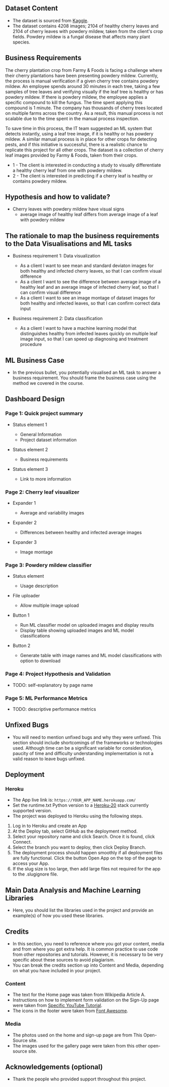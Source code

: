 ## Dataset Content

- The dataset is sourced from [Kaggle](https://www.kaggle.com/codeinstitute/cherry-leaves).
- The dataset contains 4208 images; 2104 of healthy cherry leaves and 2104 of cherry leaves with powdery mildew, taken from the client's crop fields. Powdery mildew is a fungal disease that affects many plant species.

## Business Requirements

The cherry plantation crop from Farmy & Foods is facing a challenge where their cherry plantations have been presenting powdery mildew. Currently, the process is manual verification if a given cherry tree contains powdery mildew. An employee spends around 30 minutes in each tree, taking a few samples of tree leaves and verifying visually if the leaf tree is healthy or has powdery mildew. If there is powdery mildew, the employee applies a specific compound to kill the fungus. The time spent applying this compound is 1 minute. The company has thousands of cherry trees located on multiple farms across the country. As a result, this manual process is not scalable due to the time spent in the manual process inspection.

To save time in this process, the IT team suggested an ML system that detects instantly, using a leaf tree image, if it is healthy or has powdery mildew. A similar manual process is in place for other crops for detecting pests, and if this initiative is successful, there is a realistic chance to replicate this project for all other crops. The dataset is a collection of cherry leaf images provided by Farmy & Foods, taken from their crops.

- 1 - The client is interested in conducting a study to visually differentiate a healthy cherry leaf from one with powdery mildew.
- 2 - The client is interested in predicting if a cherry leaf is healthy or contains powdery mildew.

## Hypothesis and how to validate?

- Cherry leaves with powdery mildew have visual signs
    - average image of healthy leaf differs from average image of a leaf with powdery mildew

## The rationale to map the business requirements to the Data Visualisations and ML tasks

- Business requirement 1: Data visualization
    - As a client I want to see mean and standard deviaton images for both healthy and infected cherry leaves, so that I can confirm visual difference
    - As a client I want to see the difference between average image of a healthy leaf and an average image of infected cherry leaf, so that I can confirm visual difference
    - As a client I want to see an image montage of dataset images for both healthy and infected leaves, so that I can confirm correct data input

- Business requirement 2: Data classification
    - As a client I want to have a machine learning model that distinguishes healthy from infected leaves quickly on multiple leaf image input, so that I can speed up diagnosing and treatment procedure

## ML Business Case

- In the previous bullet, you potentially visualised an ML task to answer a business requirement. You should frame the business case using the method we covered in the course.

## Dashboard Design

### Page 1: Quick project summary

  - Status element 1
    - General Information
    - Project dataset information

  - Status element 2
    - Business requirements

  - Status element 3
    - Link to more information

### Page 2: Cherry leaf visualizer

  - Expander 1 
    - Average and variability images

  - Expander 2 
    - Differences between healthy and infected average images

  - Expander 3 
    - Image montage

### Page 3: Powdery mildew classifier

  - Status element
    - Usage description

  - File uploader
    - Allow multiple image upload

  - Button 1
    - Run ML classifier model on uploaded images and display results
    - Display table showing uploaded images and ML model classifications

  - Button 2
    - Generate table with image names and ML model classifications with option to download

### Page 4: Project Hypothesis and Validation

- TODO: self-explanatory by page name

### Page 5: ML Performance Metrics

- TODO: descriptive performance metrics

## Unfixed Bugs

- You will need to mention unfixed bugs and why they were unfixed. This section should include shortcomings of the frameworks or technologies used. Although time can be a significant variable for consideration, paucity of time and difficulty understanding implementation is not a valid reason to leave bugs unfixed.

## Deployment

### Heroku

- The App live link is: `https://YOUR_APP_NAME.herokuapp.com/`
- Set the runtime.txt Python version to a [Heroku-20](https://devcenter.heroku.com/articles/python-support#supported-runtimes) stack currently supported version.
- The project was deployed to Heroku using the following steps.

1. Log in to Heroku and create an App
2. At the Deploy tab, select GitHub as the deployment method.
3. Select your repository name and click Search. Once it is found, click Connect.
4. Select the branch you want to deploy, then click Deploy Branch.
5. The deployment process should happen smoothly if all deployment files are fully functional. Click the button Open App on the top of the page to access your App.
6. If the slug size is too large, then add large files not required for the app to the .slugignore file.

## Main Data Analysis and Machine Learning Libraries

- Here, you should list the libraries used in the project and provide an example(s) of how you used these libraries.

## Credits

- In this section, you need to reference where you got your content, media and from where you got extra help. It is common practice to use code from other repositories and tutorials. However, it is necessary to be very specific about these sources to avoid plagiarism.
- You can break the credits section up into Content and Media, depending on what you have included in your project.

### Content

- The text for the Home page was taken from Wikipedia Article A.
- Instructions on how to implement form validation on the Sign-Up page were taken from [Specific YouTube Tutorial](https://www.youtube.com/).
- The icons in the footer were taken from [Font Awesome](https://fontawesome.com/).

### Media

- The photos used on the home and sign-up page are from This Open-Source site.
- The images used for the gallery page were taken from this other open-source site.

## Acknowledgements (optional)

- Thank the people who provided support throughout this project.